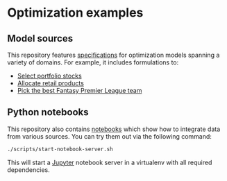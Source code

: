 # Optimization examples

## Model sources

This repository features [specifications](/sources) for optimization models
spanning a variety of domains. For example, it includes formulations to:

+ [Select portfolio stocks](/sources/portfolio-selection.md)
+ [Allocate retail products](/sources/product-allocation.md)
+ [Pick the best Fantasy Premier League team](/sources/fantasy-premier-league.md)

## Python notebooks

This repository also contains [notebooks](/notebooks) which show how to
integrate data from various sources. You can try them out via the following
command:

```sh
./scripts/start-notebook-server.sh
```

This will start a [Jupyter][] notebook server in a virtualenv with all required
dependencies.

[Jupyter]: https://jupyter.org/
[token]: https://hub.beta.opvious.io/authorizations
